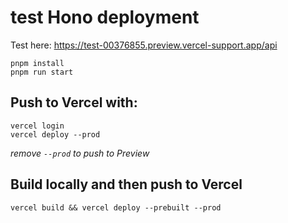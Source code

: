 # test Hono deployment

Test here:
https://test-00376855.preview.vercel-support.app/api

```
pnpm install
pnpm run start
```

## Push to Vercel with:

```
vercel login
vercel deploy --prod
```

_remove `--prod` to push to Preview_

## Build locally and then push to Vercel

```
vercel build && vercel deploy --prebuilt --prod
```
